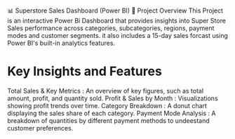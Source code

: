 📊 Superstore Sales Dashboard (Power BI)
📌 Project Overview
This  Project is an interactive Power Bi Dashboard that provides insights into Super Store Sales performance across categories, subcategories, regions, payment modes and customer segments.
it also includes a 15-day sales forcast using Power BI's built-in analytics features.

# Key Insights and Features
Total Sales & Key Metrics : An overview of key figures, such as total amount, profit, and quantity sold.
Profit & Sales by Month : Visualizations showing profit trends over time.
Category Breakdown : A donut chart displaying the sales share of each category.
Payment Mode Analysis : A breakdown of quantities by different payment methods to undeestand customer preferences.

